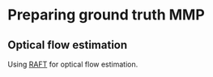 # Preparing ground truth MMP
## Optical flow estimation
Using [RAFT](https://github.com/princeton-vl/RAFT) for optical flow estimation. 

